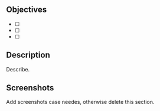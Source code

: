 ## Objectives

- [ ] 
- [ ] 
- [ ]

## Description
Describe.

## Screenshots
Add screenshots case needes, otherwise delete this section.